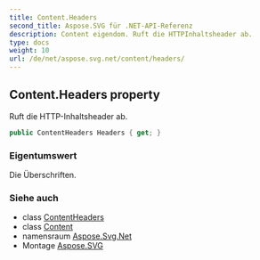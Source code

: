 ```yaml
---
title: Content.Headers
second_title: Aspose.SVG für .NET-API-Referenz
description: Content eigendom. Ruft die HTTPInhaltsheader ab.
type: docs
weight: 10
url: /de/net/aspose.svg.net/content/headers/
---
```

## Content.Headers property

Ruft die HTTP-Inhaltsheader ab.

```csharp
public ContentHeaders Headers { get; }
```

### Eigentumswert

Die Überschriften.

### Siehe auch

* class [ContentHeaders](../../contentheaders/)
* class [Content](../)
* namensraum [Aspose.Svg.Net](../../content/)
* Montage [Aspose.SVG](../../../)


